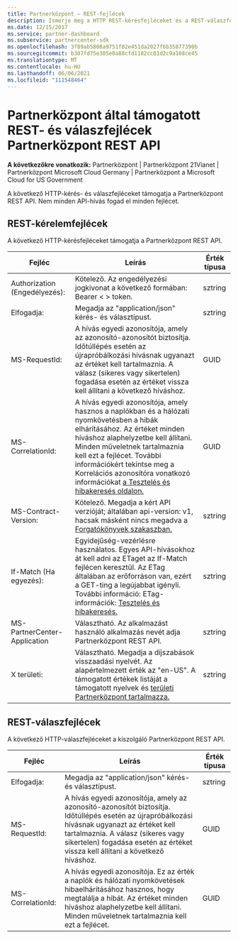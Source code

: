 ```yaml
---
title: Partnerközpont – REST-fejlécek
description: Ismerje meg a HTTP REST-kérésfejléceket és a REST-válaszfejléceket, amelyek a Partnerközpont REST API.
ms.date: 12/15/2017
ms.service: partner-dashboard
ms.subservice: partnercenter-sdk
ms.openlocfilehash: 3f09ab5808a9751f02e451da2027f6b35877390b
ms.sourcegitcommit: b307fd75e305e0a88cfd1182cc01d2c9a108ce45
ms.translationtype: MT
ms.contentlocale: hu-HU
ms.lasthandoff: 06/06/2021
ms.locfileid: "111548464"
---
```

# <a name="partner-center-rest-and-response-headers-supported-by-the-partner-center-rest-api"></a>Partnerközpont által támogatott REST- és válaszfejlécek Partnerközpont REST API 

**A következőkre vonatkozik:** Partnerközpont | Partnerközpont 21Vianet | Partnerközpont Microsoft Cloud Germany | Partnerközpont a Microsoft Cloud for US Government

A következő HTTP-kérés- és válaszfejléceket támogatja a Partnerközpont REST API. Nem minden API-hívás fogad el minden fejlécet.

## <a name="rest-request-headers"></a>REST-kérelemfejlécek

A következő HTTP-kérésfejléceket támogatja a Partnerközpont REST API.

| Fejléc                       | Leírás                                                                                                                                                                                                                                                                            | Érték típusa |
|------------------------------|----------------------------------------------------------------------------------------------------------------------------------------------------------------------------------------------------------------------------------------------------------------------------------------|------------|
| Authorization (Engedélyezés):               | Kötelező. Az engedélyezési jogkivonat a következő formában: Bearer &lt; &gt; token.                                                                                                                                                                                                                    | sztring     |
| Elfogadja:                      | Megadja az "application/json" kérés- és választípust.                                                                                                                                                                                                                           | sztring     |
| MS-RequestId:                | A hívás egyedi azonosítója, amely az azonosító-azonosítót biztosítja. Időtúllépés esetén az újrapróbálkozási hívásnak ugyanazt az értéket kell tartalmaznia. A válasz (sikeres vagy sikertelen) fogadása esetén az értéket vissza kell állítani a következő híváshoz.                                            | GUID       |
| MS-CorrelationId:            | A hívás egyedi azonosítója, amely hasznos a naplókban és a hálózati nyomkövetésben a hibák elhárításához. Az értéket minden híváshoz alaphelyzetbe kell állítani. Minden műveletnek tartalmaznia kell ezt a fejlécet. További információkért tekintse meg a Korrelációs azonosítóra vonatkozó információkat [a Tesztelés és hibakeresés oldalon.](test-and-debug.md) | GUID       |
| MS-Contract-Version:         | Kötelező. Megadja a kért API verzióját; általában api-version: v1, hacsak másként nincs megadva a [Forgatókönyvek szakaszban.](scenarios.md)                                                                                                                                  | sztring     |
| If-Match (Ha egyezés):                    | Egyidejűség-vezérlésre használatos. Egyes API-hívásokhoz át kell adni az ETaget az If-Match fejlécen keresztül. Az ETag általában az erőforráson van, ezért a GET-ting a legújabbat igényli. További információ: ETag-információk: [Tesztelés és hibakeresés.](test-and-debug.md)                | sztring     |
| MS-PartnerCenter-Application | Választható. Az alkalmazást használó alkalmazás nevét adja Partnerközpont REST API.                                                                                                                                                                                             | sztring     |
| X területi:                    | Választható. Megadja a díjszabások visszaadási nyelvét. Az alapértelmezett érték az "en-US". A támogatott értékek listáját a támogatott nyelvek és [területi Partnerközpont tartalmazza.](partner-center-supported-languages-and-locales.md)                                                                                                                                                                                                  | sztring     |

## <a name="rest-response-headers"></a>REST-válaszfejlécek

A következő HTTP-válaszfejléceket a kiszolgáló Partnerközpont REST API.

| Fejléc            | Leírás                                                                                                                                                                                                                                 | Érték típusa |
|-------------------|---------------------------------------------------------------------------------------------------------------------------------------------------------------------------------------------------------------------------------------------|------------|
| Elfogadja:           | Megadja az "application/json" kérés- és választípust.                                                                                                                                                                                | sztring     |
| MS-RequestId:     | A hívás egyedi azonosítója, amely az azonosító-azonosítót biztosítja. Időtúllépés esetén az újrapróbálkozási hívásnak ugyanazt az értéket kell tartalmaznia. A válasz (sikeres vagy sikertelen) fogadása esetén az értéket vissza kell állítani a következő híváshoz. | GUID       |
| MS-CorrelationId: | A hívás egyedi azonosítója. Ez az érték a naplók és hálózati nyomkövetések hibaelhárításához hasznos, hogy megtalálja a hibát. Az értéket minden híváshoz alaphelyzetbe kell állítani. Minden műveletnek tartalmaznia kell ezt a fejlécet.                                                       | GUID       |

